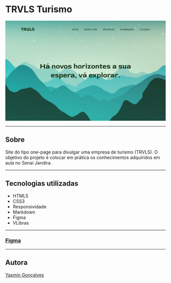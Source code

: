 # TRVLS Turismo

![](./img/sreenshot.png)

---

## Sobre

Site do tipo one-page para divulgar uma empresa de turismo (TRVLS). O objetivo do projeto é colocar em prática os conhecimentos adquiridos em aula no Senai Jandira.

---

## Tecnologias utilizadas

- HTML5
- CSS3
- Responsividade
- Markdown
- Figma
- VLibras
---
### [Figma](https://www.figma.com/file/1q7DCs6E6gG9J6zQRctH1e/TRVLS?node-id=37%3A2&t=QQh3zLRD0eL3LGGs-0)
---
## Autora
[Yasmin Gonçalves](https://github.com/yasmingcv)